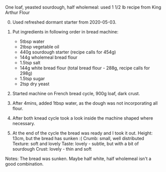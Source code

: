 One loaf, yeasted sourdough, half wholemeal: used 1 1/2 lb recipe from King Arthur Flour

0. Used refreshed dormant starter from 2020-05-03.

1. Put ingredients in following order in bread machine:
   * 5tbsp water
   * 2tbsp vegetable oil
   * 440g sourdough starter (recipe calls for 454g)
   * 144g wholemeal bread flour
   * 1.5tsp salt
   * 144g white bread flour (total bread flour - 288g, recipe calls for 298g)
   * 1.5tsp sugar
   * 2tsp dry yeast

2. Started machine on French bread cycle, 900g loaf, dark crust.

3. After 4mins, added 1tbsp water, as the dough was not incorporating all flour.

4. After both knead cycle took a look inside the machine shaped where necessary.

5. At the end of the cycle the bread was ready and I took it out.
   Height: 13cm, but the bread has sunken :(
   Crumb: small, well distributed
   Texture: soft and lovely
   Taste: lovely - subtle, but with a bit of sourdough
   Crust: lovely - thin and soft

Notes: The bread was sunken. Maybe half white, half wholemeal isn't a good combination.
